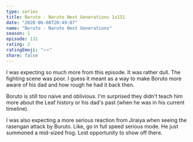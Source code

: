```yaml
---
type: series
title: Boruto - Naruto Next Generations 1x131
date: "2020-06-08T20:49:07"
name: "Boruto - Naruto Next Generations"
season: 1
episode: 131
rating: 2
ratingEmoji: "⭐️⭐️"
share: false
---
```


I was expecting so much more from this episode. It was rather dull. The fighting scene was poor. I guess it meant as a way to make Boruto more aware of his dad and how rough he had it back then.

Boruto is still too naive and oblivious. I'm surprised they didn't teach him more about the Leaf history or his dad's past (when he was in his current timeline).

I was also expecting a more serious reaction from Jiraiya when seeing the rasengan attack by Buruto. Like, go in full speed serious mode. He just summoned a mid-sized frog. Lost opportunity to show off there.
